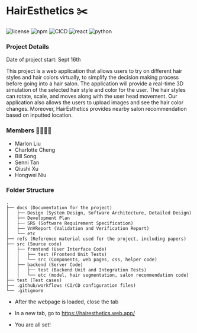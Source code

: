 # HairEsthetics :scissors:
![license](https://img.shields.io/npm/l/express?style=for-the-badge) ![npm](https://img.shields.io/github/actions/workflow/status/marlon4dashen/Hairesthetics/frontend-production.yml?style=for-the-badge) ![CICD](https://img.shields.io/badge/CI%2FCD-CHECKED-brightgreen?style=for-the-badge) ![react](https://img.shields.io/badge/React-17.0.2-blue?style=for-the-badge) ![python](https://img.shields.io/badge/Python-3.8-blue?style=for-the-badge)
### Project Details
Date of project start: Sept 16th

This project is a web application that allows users to try on different hair styles and hair colors virtually, to simplify the decision making process before going into a hair salon. The application will provide a real-time 3D simulation of the selected hair style and color for the user. The hair styles can rotate, scale, and moves along with the user head movement. Our application also allows the users to upload images and see the hair color changes. Moreover, HairEsthetics provides nearby salon recommendation based on inputted location.

### Members :man_technologist::woman_technologist:
- Marlon Liu
- Charlotte Cheng
- Bill Song
- Senni Tan
- Qiushi Xu
- Hongwei Niu

### Folder Structure
```
.
├── docs (Documentation for the project)
│   ├── Design (System Design, Software Architecture, Detailed Design)
│   ├── Development Plan
│   ├── SRS (Software Requirement Specification)
│   ├── VnVReport (Validation and Verification Report)
│   └── etc
├── refs (Reference material used for the project, including papers)
├── src (Source code)
│   ├── frontend (User Interface Code)
│   │   ├── test (Frontend Unit Tests)
│   │   └── src (Components, web pages, css, helper code)
│   ├── backend (Server Code)
│   │   ├── test (Backend Unit and Integration Tests)
│   │   └── etc (model, hair segmentation, salon recommendation code)
├── test (Test cases)
├── .github/workflows (CI/CD configuration files)
└── .gitignore
```

- After the webpage is loaded, close the tab

- In a new tab, go to https://hairesthetics.web.app/

- You are all set!
